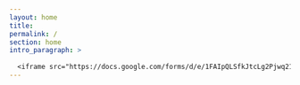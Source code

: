 ```yaml
---
layout: home
title: 
permalink: /
section: home
intro_paragraph: >
  
  <iframe src="https://docs.google.com/forms/d/e/1FAIpQLSfkJtcLg2Pjwq21QovfngKKsV9IbHPWrZfCzY8JxGrELdue_A/viewform?embedded=true" width="100%" height="600" frameborder="0" marginheight="4" marginwidth="4">Carregando…</iframe>
---
```





